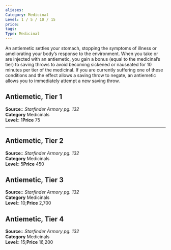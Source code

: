 ```yaml
---
aliases: 
Category: Medicinal
Level: 1 / 5 / 10 / 15
price:  
tags: 
Type: Medicinal
---
```

An antiemetic settles your stomach, stopping the symptoms of illness or ameliorating your body’s response to the environment. When you take or are injected with an antiemetic, you gain a bonus (equal to the medicinal’s tier) to saving throws to avoid becoming sickened or nauseated for 10 minutes per tier of the medicinal. If you are currently suffering one of these conditions and the effect allows a saving throw to negate, an antiemetic allows you to immediately attempt a new saving throw.  

## Antiemetic, Tier 1

**Source**:: _Starfinder Armory pg. 132_  
**Category** Medicinals  
**Level**:: 1**Price** 75

---

## Antiemetic, Tier 2

**Source**:: _Starfinder Armory pg. 132_  
**Category** Medicinals  
**Level**:: 5**Price** 450

## Antiemetic, Tier 3

**Source**:: _Starfinder Armory pg. 132_  
**Category** Medicinals  
**Level**:: 10;**Price** 2,700

## Antiemetic, Tier 4

**Source**:: _Starfinder Armory pg. 132_  
**Category** Medicinals  
**Level**:: 15;**Price** 16,200
